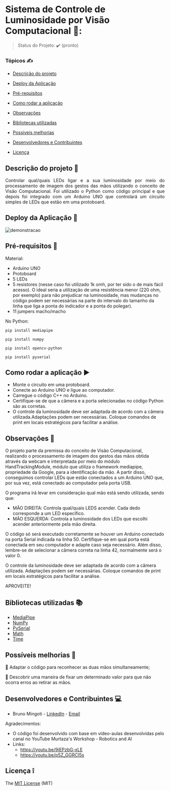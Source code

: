#                                          Sistema de Controle de Luminosidade por Visão Computacional 👀:



> Status do Projeto: :heavy_check_mark: (pronto)

### Tópicos :writing_hand:

- [Descrição do projeto](#descrição-do-projeto-file_folder)

- [Deploy da Aplicação](#deploy-da-aplicação-dash)

- [Pré-requisitos](#pré-requisitos-pushpin)

- [Como rodar a aplicação](#como-rodar-a-aplicação-arrow_forward)
- [Observações](#observações-eyes)
- [Bibliotecas utilizadas](#bibliotecas-utilizadas-books) 
- [Possíveis melhorias](#possíveis-melhorias-rocket)
- [Desenvolvedores e Contribuintes](#desenvolvedores-e-contribuintes-computer)
- [Licença](#licença-grey_exclamation)



## Descrição do projeto :file_folder:

<p align="justify">
  Controlar qual/quais LEDs ligar e a sua luminosidade por meio do processamento de imagem dos gestos das mãos utilizando o conceito de Visão Computacional.
  Foi utilizado o Python como código principal e que depois foi integrado com um Arduino UNO que controlará um circuito simples de LEDs que estão em uma protoboard.
</p>



## Deploy da Aplicação :dash:


![demonstracao](https://user-images.githubusercontent.com/77982950/136033158-4b664b2b-6078-4b12-a8e0-e6f0793836e4.gif)




## Pré-requisitos :pushpin:
Material:

- Arduino UNO
- Protoboard
- 5 LEDs
- 5 resistores (nesse caso foi utilizado 1k omh, por ter sido o de mais fácil acesso). O ideal seria a utilização de uma resistência menor (220 ohm, por exemplo) para não prejudicar na luminosidade, mas mudanças no código podem ser necessárias na parte do intervalo do tamanho da linha que liga a ponta do indicador e a ponta do polegar).
- 11 jumpers macho/macho


No Python:

```
pip install mediapipe
```

```
pip install numpy
```

```
pip install opencv-python
```

```
pip install pyserial
```


## Como rodar a aplicação :arrow_forward:

- Monte o circuito em uma protoboard.
- Conecte ao Arduino UNO e ligue ao computador.
- Carregue o código C++ no Arduino.
- Certifique-se de que a câmera e a porta selecionadas no código Python são as corretas.
- O controle da luminosidade deve ser adaptada de acordo com a câmera utilizada.Adaptações podem ser necessárias. Coloque comandos de print em locais estratégicos para facilitar a análise.



## Observações :eyes:

O projeto parte da premissa do conceito de Visão Computacional, realizando o processamento de imagem dos gestos das mãos obtida através da webcam e interpretada por meio do módulo HandTrackingModule, módulo que utiliza o framework mediapipe, propriedade da Google, para a identificação da mão.
A partir disso, conseguimos controlar LEDs que estão conectados a um Arduino UNO que, por sua vez, está conectado ao computador pela porta USB.

O programa irá levar em consideração qual mão está sendo utilizada, sendo que:
- MÃO DIREITA: Controla qual/quais LEDS acender. Cada dedo corresponde a um LED específico.
- MÃO ESQUERDA: Controla a luminosidade dos LEDs que escolhi acender anteriormente pela mão direita.

O código só será executado corretamente se houver um Arduino conectado na porta Serial indicada na linha 50.
Certifique-se em qual porta está conectada em seu computador e adapte caso seja necessário.
Além disso, lembre-se de selecionar a câmera correta na linha 42, normalmente será o valor 0.

O controle da luminosidade deve ser adaptada de acordo com a câmera utilizada. Adaptações podem ser necessárias. Coloque comandos de print em locais estratégicos para facilitar a análise.

APROVEITE!



## Bibliotecas utilizadas :books:

- [MediaPipe](https://pypi.org/project/mediapipe/)
- [NumPy](https://pypi.org/project/numpy/)
- [PySerial](https://pypi.org/project/pyserial/)
- [Math](https://docs.python.org/pt-br/3/library/math.html)
- [Time](https://docs.python.org/3/library/time.html)



## Possíveis melhorias :rocket:

:memo: Adaptar o código para reconhecer as duas mãos simultaneamente;

:memo: Descobrir uma maneira de fixar um determinado valor para que não ocorra erros ao retirar as mãos.



## Desenvolvedores e Contribuintes :computer:

- Bruno Mingoti - [LinkedIn]( https://www.linkedin.com/in/brunomingoti/) - [Email](brunomingoti@gmail.com)

Agradecimentos:
- O código foi desenvolvido com base em vídeo-aulas desenvolvidas pelo canal no YouTube Murtaza's Workshop - Robotics and AI
- Links:
  - https://youtu.be/9iEPzbG-xLE
  - https://youtu.be/p5Z_GGRCI5s



## Licença :grey_exclamation:

The [MIT License]() (MIT)

